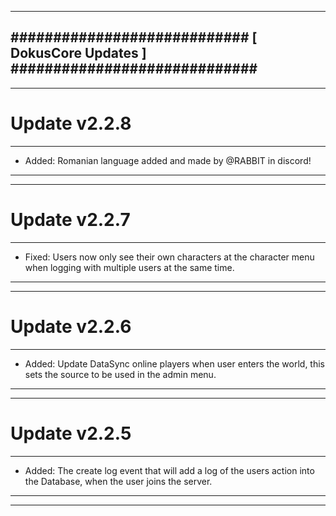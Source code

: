 --------------------------------------------------------------------------------
############################ [ DokusCore Updates ] #############################
--------------------------------------------------------------------------------
--------------------------------------------------------------------------------
# Update v2.2.8
--------------------------------------------------------------------------------
- Added: Romanian language added and made by @RABBIT in discord!
--------------------------------------------------------------------------------
--------------------------------------------------------------------------------
# Update v2.2.7
--------------------------------------------------------------------------------
- Fixed: Users now only see their own characters at the character menu when
  logging with multiple users at the same time.
--------------------------------------------------------------------------------
--------------------------------------------------------------------------------
# Update v2.2.6
--------------------------------------------------------------------------------
- Added: Update DataSync online players when user enters the world, this sets
  the source to be used in the admin menu.
--------------------------------------------------------------------------------
--------------------------------------------------------------------------------
# Update v2.2.5
--------------------------------------------------------------------------------
- Added: The create log event that will add a log of the users action into the
  Database, when the user joins the server.
--------------------------------------------------------------------------------
--------------------------------------------------------------------------------
